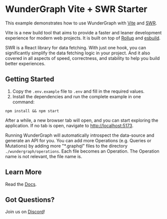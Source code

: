 # WunderGraph Vite + SWR Starter

This example demonstrates how to use WunderGraph with [Vite](https://vitejs.dev/) and [SWR](https://swr.vercel.app).

Vite is a new build tool that aims to provide a faster and leaner development experience for modern web projects. It is built on top of [Rollup](https://rollupjs.org/guide/en/) and [esbuild](https://esbuild.github.io/).

SWR is a React library for data fetching. With just one hook, you can significantly simplify the data fetching logic in your project. And it also covered in all aspects of speed, correctness, and stability to help you build better experiences.

## Getting Started

1. Copy the `.env.example` file to `.env` and fill in the required values.
2. Install the dependencies and run the complete example in one command:

```shell
npm install && npm start
```

After a while, a new browser tab will open,
and you can start exploring the application.
If no tab is open, navigate to [http://localhost:5173](http://localhost:5173).

Running WunderGraph will automatically introspect the data-source and generate an API for you.
You can add more Operations (e.g. Queries or Mutations) by adding more "\*.graphql" files to the directory `./wundergraph/operations`.
Each file becomes an Operation. The Operation name is not relevant, the file name is.

## Learn More

Read the [Docs](https://wundergraph.com/docs).

## Got Questions?

Join us on [Discord](https://wundergraph.com/discord)!
